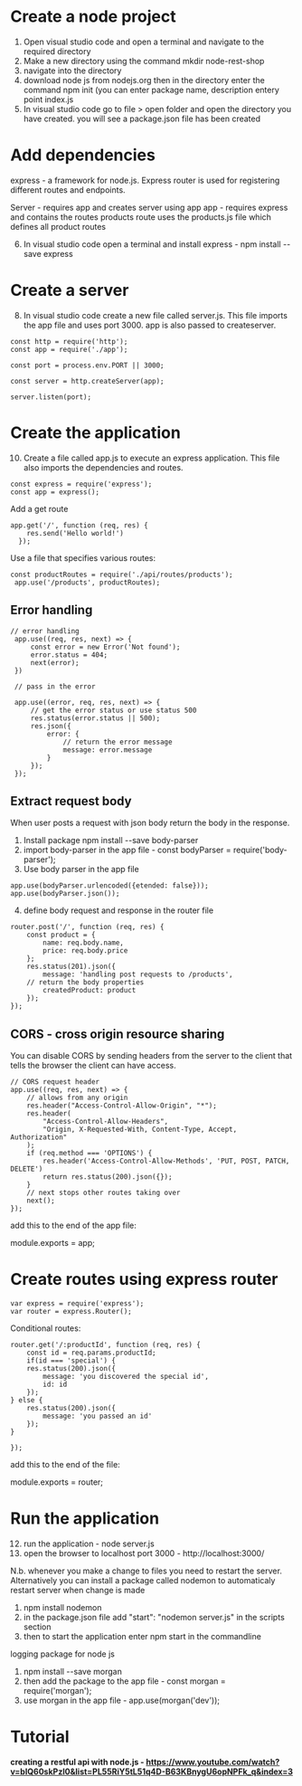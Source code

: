 Create a node project
=======================

1. Open visual studio code and open a terminal and navigate to the required directory
2. Make a new directory using the command mkdir node-rest-shop
3. navigate into the directory
4. download node js from nodejs.org then in the directory enter the command npm init (you can enter package name, description entery point index.js
5. In visual studio code go to file > open folder and open the directory you have created. you will see a package.json file has been created

Add dependencies
=================

express - a framework for node.js. Express router is used for registering different routes and endpoints.

Server - requires app and creates server using app
app - requires express and contains the routes
products route uses the products.js file which defines all product routes

6. In visual studio code open a terminal and install express - npm install --save express

Create a server
================
8. In visual studio code create a new file called server.js.  This file imports the app file and uses port 3000. app is also passed to createserver.

```
const http = require('http');
const app = require('./app');

const port = process.env.PORT || 3000;

const server = http.createServer(app);

server.listen(port);
```

Create the application
========================
10. Create a file called app.js to execute an express application. This file also imports the dependencies and routes.

```
const express = require('express');
const app = express();
```

Add a get route

```
app.get('/', function (req, res) {
    res.send('Hello world!')
  });
```

Use a file that specifies various routes:

```
const productRoutes = require('./api/routes/products');
 app.use('/products', productRoutes);
 ```
 
 Error handling
 --------------
 ```
 // error handling
  app.use((req, res, next) => {
      const error = new Error('Not found');
      error.status = 404;
      next(error);
  })

  // pass in the error

  app.use((error, req, res, next) => {
      // get the error status or use status 500
      res.status(error.status || 500);
      res.json({
          error: {
              // return the error message
              message: error.message
          }
      });
  });
 ```
 
 Extract request body
---------------------
When user posts a request with json body return the body in the response. 

1. Install package npm install --save body-parser
2. import body-parser in the app file - const bodyParser = require('body-parser');
3. Use body parser in the app file 

```
app.use(bodyParser.urlencoded({etended: false}));
app.use(bodyParser.json());
```

4. define body request and response in the router file

```
router.post('/', function (req, res) {
    const product = {
        name: req.body.name,
        price: req.body.price
    };
    res.status(201).json({
        message: 'handling post requests to /products',
    // return the body properties
        createdProduct: product
    });
});
```

CORS - cross origin resource sharing
-------------------------------------

You can disable CORS by sending headers from the server to the client that tells the browser the client can have access.

```
// CORS request header
app.use((req, res, next) => {
    // allows from any origin
    res.header("Access-Control-Allow-Origin", "*");
    res.header(
        "Access-Control-Allow-Headers",
        "Origin, X-Requested-With, Content-Type, Accept, Authorization"
    );
    if (req.method === 'OPTIONS') {
        res.header('Access-Control-Allow-Methods', 'PUT, POST, PATCH, DELETE')
        return res.status(200).json({});
    }
    // next stops other routes taking over
    next();
});
```
 
 add this to the end of the app file:
 
 module.exports = app;
 
Create routes using express router
===================================
```
var express = require('express');
var router = express.Router();
```

Conditional routes:

```
router.get('/:productId', function (req, res) {
    const id = req.params.productId;
    if(id === 'special') {
    res.status(200).json({
        message: 'you discovered the special id',
        id: id
    });
} else {
    res.status(200).json({
        message: 'you passed an id'
    });
}

});
```

add this to the end of the file:

module.exports = router;

Run the application
=======================
12. run the application - node server.js
13. open the browser to localhost port 3000 - http://localhost:3000/

N.b. whenever you make a change to files you need to restart the server. Alternatively you can install a package called nodemon to automaticaly 
restart server when change is made

1. npm install nodemon
2. in the package.json file add "start": "nodemon server.js" in the scripts section
3. then to start the application enter npm start in the commandline

logging package for node js 

1. npm install --save morgan 
2. then add the package to the app file - const morgan = require('morgan'); 
3. use morgan in the app file - app.use(morgan('dev'));





Tutorial
========
**creating a restful api with node.js - https://www.youtube.com/watch?v=blQ60skPzl0&list=PL55RiY5tL51q4D-B63KBnygU6opNPFk_q&index=3**
